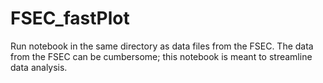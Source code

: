 # FSEC_fastPlot
Run notebook in the same directory as data files from the FSEC. The data from the FSEC can be cumbersome; this notebook is meant to streamline data analysis. 


